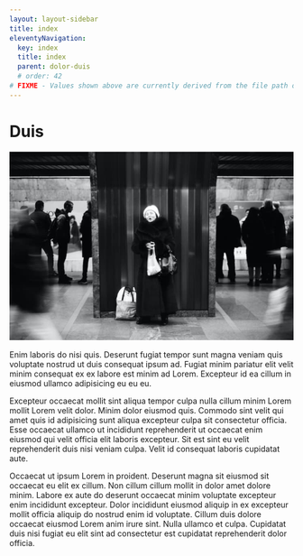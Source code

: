 ```yaml
---
layout: layout-sidebar
title: index
eleventyNavigation:
  key: index
  title: index
  parent: dolor-duis
  # order: 42
# FIXME - Values shown above are currently derived from the file path only, except order which is also commented out because it is optional. Correct as desired and delete comment(s).
---
```


# Duis

<img class="bordered" src="/static/images/bulksplash-dzhahua-qVcptKTaMN8.jpg" alt="bulksplash-dzhahua-qVcptKTaMN8.jpg" />

Enim laboris do nisi quis. Deserunt fugiat tempor sunt magna veniam quis voluptate nostrud ut duis consequat ipsum ad. Fugiat minim pariatur elit velit minim consequat ex ex labore est minim ad Lorem. Excepteur id ea cillum in eiusmod ullamco adipisicing eu eu eu.

Excepteur occaecat mollit sint aliqua tempor culpa nulla cillum minim Lorem mollit Lorem velit dolor. Minim dolor eiusmod quis. Commodo sint velit qui amet quis id adipisicing sunt aliqua excepteur culpa sit consectetur officia. Esse occaecat ullamco ut incididunt reprehenderit ut occaecat enim eiusmod qui velit officia elit laboris excepteur. Sit est sint eu velit reprehenderit duis nisi veniam culpa. Velit id consequat laboris cupidatat aute.

Occaecat ut ipsum Lorem in proident. Deserunt magna sit eiusmod sit occaecat eu elit ex cillum. Non cillum cillum mollit in dolor amet dolore minim. Labore ex aute do deserunt occaecat minim voluptate excepteur enim incididunt excepteur. Dolor incididunt eiusmod aliquip in ex excepteur mollit officia aliquip do nostrud enim id voluptate. Cillum duis dolore occaecat eiusmod Lorem anim irure sint. Nulla ullamco et culpa. Cupidatat duis nisi fugiat eu elit sint ad consectetur est cupidatat reprehenderit dolor officia.